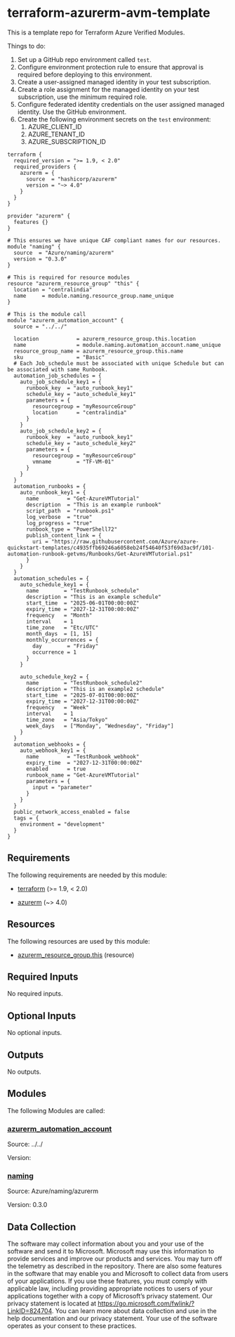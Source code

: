 <!-- BEGIN_TF_DOCS -->
# terraform-azurerm-avm-template

This is a template repo for Terraform Azure Verified Modules.

Things to do:

1. Set up a GitHub repo environment called `test`.
1. Configure environment protection rule to ensure that approval is required before deploying to this environment.
1. Create a user-assigned managed identity in your test subscription.
1. Create a role assignment for the managed identity on your test subscription, use the minimum required role.
1. Configure federated identity credentials on the user assigned managed identity. Use the GitHub environment.
1. Create the following environment secrets on the `test` environment:
   1. AZURE\_CLIENT\_ID
   1. AZURE\_TENANT\_ID
   1. AZURE\_SUBSCRIPTION\_ID

```hcl
terraform {
  required_version = ">= 1.9, < 2.0"
  required_providers {
    azurerm = {
      source  = "hashicorp/azurerm"
      version = "~> 4.0"
    }
  }
}

provider "azurerm" {
  features {}
}

# This ensures we have unique CAF compliant names for our resources.
module "naming" {
  source  = "Azure/naming/azurerm"
  version = "0.3.0"
}

# This is required for resource modules
resource "azurerm_resource_group" "this" {
  location = "centralindia"
  name     = module.naming.resource_group.name_unique
}

# This is the module call
module "azurerm_automation_account" {
  source = "../../"

  location            = azurerm_resource_group.this.location
  name                = module.naming.automation_account.name_unique
  resource_group_name = azurerm_resource_group.this.name
  sku                 = "Basic"
  # Each Job_schedule must be associated with unique Schedule but can be associated with same Runbook.
  automation_job_schedules = {
    auto_job_schedule_key1 = {
      runbook_key  = "auto_runbook_key1"
      schedule_key = "auto_schedule_key1"
      parameters = {
        resourcegroup = "myResourceGroup"
        location      = "centralindia"
      }
    }
    auto_job_schedule_key2 = {
      runbook_key  = "auto_runbook_key1"
      schedule_key = "auto_schedule_key2"
      parameters = {
        resourcegroup = "myResourceGroup"
        vmname        = "TF-VM-01"
      }
    }
  }
  automation_runbooks = {
    auto_runbook_key1 = {
      name         = "Get-AzureVMTutorial"
      description  = "This is an example runbook"
      script_path  = "runbook.ps1"
      log_verbose  = "true"
      log_progress = "true"
      runbook_type = "PowerShell72"
      publish_content_link = {
        uri = "https://raw.githubusercontent.com/Azure/azure-quickstart-templates/c4935ffb69246a6058eb24f54640f53f69d3ac9f/101-automation-runbook-getvms/Runbooks/Get-AzureVMTutorial.ps1"
      }
    }
  }
  automation_schedules = {
    auto_schedule_key1 = {
      name        = "TestRunbook_schedule"
      description = "This is an example schedule"
      start_time  = "2025-06-01T00:00:00Z"
      expiry_time = "2027-12-31T00:00:00Z"
      frequency   = "Month"
      interval    = 1
      time_zone   = "Etc/UTC"
      month_days  = [1, 15]
      monthly_occurrences = {
        day        = "Friday"
        occurrence = 1
      }
    }

    auto_schedule_key2 = {
      name        = "TestRunbook_schedule2"
      description = "This is an example2 schedule"
      start_time  = "2025-07-01T00:00:00Z"
      expiry_time = "2027-12-31T00:00:00Z"
      frequency   = "Week"
      interval    = 1
      time_zone   = "Asia/Tokyo"
      week_days   = ["Monday", "Wednesday", "Friday"]
    }
  }
  automation_webhooks = {
    auto_webhook_key1 = {
      name         = "TestRunbook_webhook"
      expiry_time  = "2027-12-31T00:00:00Z"
      enabled      = true
      runbook_name = "Get-AzureVMTutorial"
      parameters = {
        input = "parameter"
      }
    }
  }
  public_network_access_enabled = false
  tags = {
    environment = "development"
  }
}
```

<!-- markdownlint-disable MD033 -->
## Requirements

The following requirements are needed by this module:

- <a name="requirement_terraform"></a> [terraform](#requirement\_terraform) (>= 1.9, < 2.0)

- <a name="requirement_azurerm"></a> [azurerm](#requirement\_azurerm) (~> 4.0)

## Resources

The following resources are used by this module:

- [azurerm_resource_group.this](https://registry.terraform.io/providers/hashicorp/azurerm/latest/docs/resources/resource_group) (resource)

<!-- markdownlint-disable MD013 -->
## Required Inputs

No required inputs.

## Optional Inputs

No optional inputs.

## Outputs

No outputs.

## Modules

The following Modules are called:

### <a name="module_azurerm_automation_account"></a> [azurerm\_automation\_account](#module\_azurerm\_automation\_account)

Source: ../../

Version:

### <a name="module_naming"></a> [naming](#module\_naming)

Source: Azure/naming/azurerm

Version: 0.3.0

<!-- markdownlint-disable-next-line MD041 -->
## Data Collection

The software may collect information about you and your use of the software and send it to Microsoft. Microsoft may use this information to provide services and improve our products and services. You may turn off the telemetry as described in the repository. There are also some features in the software that may enable you and Microsoft to collect data from users of your applications. If you use these features, you must comply with applicable law, including providing appropriate notices to users of your applications together with a copy of Microsoft’s privacy statement. Our privacy statement is located at <https://go.microsoft.com/fwlink/?LinkID=824704>. You can learn more about data collection and use in the help documentation and our privacy statement. Your use of the software operates as your consent to these practices.
<!-- END_TF_DOCS -->